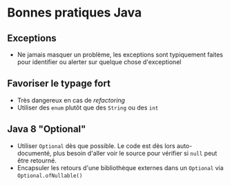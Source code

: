 # Bonnes pratiques Java

## Exceptions

* Ne jamais masquer un problème, les exceptions sont typiquement faites pour identifier ou alerter sur quelque chose d'exceptionel

## Favoriser le typage fort

* Très dangereux en cas de _refactoring_
* Utiliser des `enum` plutôt que des `String` ou des `int`

## Java 8 "Optional"

* Utiliser `Optional` dès que possible. Le code est dès lors auto-documenté, plus besoin d'aller voir le source pour vérifier si `null` peut être retourné.
* Encapsuler les retours d'une bibliothèque externes dans un `Optional` via `Optional.ofNullable()` 
